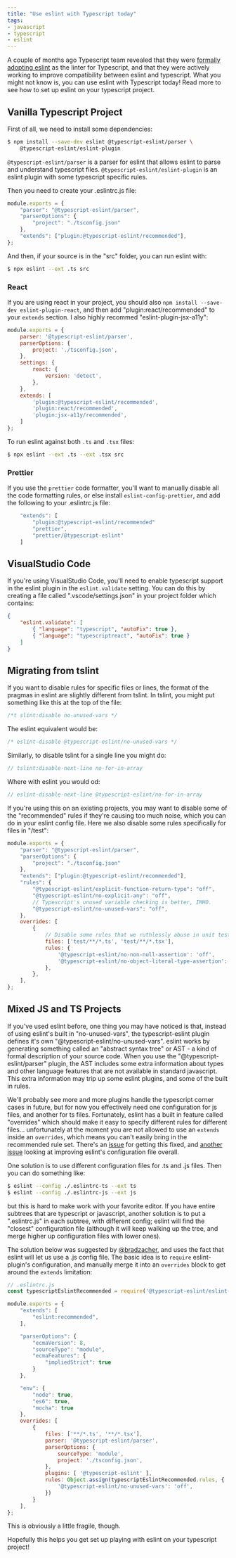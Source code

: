 ```yaml
---
title: "Use eslint with Typescript today"
tags:
- javascript
- typescript
- eslint
---
```


A couple of months ago Typescript team revealed that they were
[formally adopting eslint](https://eslint.org/blog/2019/01/future-typescript-eslint)
as the linter for Typescript, and that they were actively working to improve
compatibility between eslint and typescript.  What you might not know is,
you can use eslint with Typescript today!  Read more to see how to set up
eslint on your typescript project.

<!--more-->

## Vanilla Typescript Project

First of all, we need to install some dependencies:

```sh
$ npm install --save-dev eslint @typescript-eslint/parser \
    @typescript-eslint/eslint-plugin
```

`@typescript-eslint/parser` is a parser for eslint that allows eslint to parse
and understand typescript files.  `@typescript-eslint/eslint-plugin` is an eslint
plugin with some typescript specific rules.

Then you need to create your .eslintrc.js file:

```js
module.exports = {
    "parser": "@typescript-eslint/parser",
    "parserOptions": {
        "project": "./tsconfig.json"
    },
    "extends": ["plugin:@typescript-eslint/recommended"],
};
```

And then, if your source is in the "src" folder, you can run eslint with:

```sh
$ npx eslint --ext .ts src
```

### React

If you are using react in your project, you should also
`npm install --save-dev eslint-plugin-react`, and then add
"plugin:react/recommended" to your `extends` section.  I also highly recommed
"eslint-plugin-jsx-a11y":

```js
module.exports = {
    parser: '@typescript-eslint/parser',
    parserOptions: {
        project: './tsconfig.json',
    },
    settings: {
        react: {
            version: 'detect',
        },
    },
    extends: [
        'plugin:@typescript-eslint/recommended',
        'plugin:react/recommended',
        'plugin:jsx-a11y/recommended',
    ]
};
```

To run eslint against both `.ts` and `.tsx` files:

```sh
$ npx eslint --ext .ts --ext .tsx src
```

### Prettier

If you use the `prettier` code formatter, you'll want to manually disable
all the code formatting rules, or else install `eslint-config-prettier`, and
add the following to your .eslintrc.js file:

```js
    "extends": [
        "plugin:@typescript-eslint/recommended"
        "prettier",
        "prettier/@typescript-eslint"
    ]
```

## VisualStudio Code

If you're using VisualStudio Code, you'll need to enable typescript support in the
eslint plugin in the `eslint.validate` setting.  You can do this by creating
a file called ".vscode/settings.json" in your project folder which contains:

```json
{
    "eslint.validate": [
        { "language": "typescript", "autoFix": true },
        { "language": "typescriptreact", "autoFix": true }
    ]
}
```

## Migrating from tslint

If you want to disable rules for specific files or lines, the format of the
pragmas in eslint are slightly different from tslint.  In tslint, you might
put something like this at the top of the file:

```ts
/*t slint:disable no-unused-vars */
```

The eslint equivalent would be:

```ts
/* eslint-disable @typescript-eslint/no-unused-vars */
```

Similarly, to disable tslint for a single line you might do:

```ts
// tslint:disable-next-line no-for-in-array
```

Where with eslint you would od:

```ts
// eslint-disable-next-line @typescript-eslint/no-for-in-array
```

If you're using this on an existing projects, you may want to disable some of the
"recommended" rules if they're causing too much noise, which you can do in your
eslint config file.  Here we also disable some rules specifically for files in
"/test":

```js
module.exports = {
    "parser": "@typescript-eslint/parser",
    "parserOptions": {
        "project": "./tsconfig.json"
    },
    "extends": ["plugin:@typescript-eslint/recommended"],
    "rules": {
        "@typescript-eslint/explicit-function-return-type": "off",
        "@typescript-eslint/no-explicit-any": "off",
        // Typescript's unused variable checking is better, IMHO.
        "@typescript-eslint/no-unused-vars": "off",
    },
    overrides: [
        {
            // Disable some rules that we ruthlessly abuse in unit tests.
            files: ['test/**/*.ts', 'test/**/*.tsx'],
            rules: {
                '@typescript-eslint/no-non-null-assertion': 'off',
                '@typescript-eslint/no-object-literal-type-assertion': 'off',
            },
        },
    ],
};
```

## Mixed JS and TS Projects

If you've used eslint before, one thing you may have noticed is that, instead
of using eslint's built in "no-unused-vars", the typescript-eslint plugin
defines it's own "@typescript-eslint/no-unused-vars".  eslint works by
generating something called an "abstract syntax tree" or AST - a kind of formal
description of your source code.  When you use the "@typescript-eslint/parser"
plugin, the AST includes some extra information about types and other language
features that are not available in standard javascript.  This extra information
may trip up some eslint plugins, and some of the built in rules.

We'll probably see more and more plugins handle the typescript corner cases
in future, but for now you effectively need one configuration for js files, and
another for ts files.  Fortunately, eslint has a built in feature called
"overrides" which should make it easy to specify different rules for different
files... unfortunately at the moment you are not allowed to use an `extends`
inside an `overrides`, which means you can't easily bring in the recommended
rule set.  There's an [issue](https://github.com/eslint/eslint/issues/8813)
for getting this fixed, and [another issue](https://github.com/eslint/rfcs/pull/9)
looking at improving eslint's configuration file overall.

One solution is to use different configuration files for .ts and .js files.
Then you can do something like:

```sh
$ eslint --config ./.eslintrc-ts --ext ts
$ eslint --config ./.eslintrc-js --ext js
```

but this is hard to make work with your favorite editor.  If you have entire
subtrees that are typescript or javascript, another solution is to put a
".eslintrc.js" in each subtree, with different config; eslint will find the
"closest" configuration file (although it will keep walking up the tree, and
merge higher up configuration files with lower ones).

The solution below was suggested by [@bradzacher](https://github.com/bradzacher),
and uses the fact that eslint will let us use a .js config file.  The basic idea
is to `require` eslint-plugin's configuration, and manually merge it into
an `overrides` block to get around the `extends` limitation:

```js
// .eslintrc.js
const typescriptEslintRecommended = require('@typescript-eslint/eslint-plugin').configs.recommended;

module.exports = {
    "extends": [
        "eslint:recommended",
    ],

    "parserOptions": {
        "ecmaVersion": 8,
        "sourceType": "module",
        "ecmaFeatures": {
            "impliedStrict": true
        }
    },

    "env": {
        "node": true,
        "es6": true,
        "mocha": true
    },
    overrides: [
        {
            files: ['**/*.ts', '**/*.tsx'],
            parser: '@typescript-eslint/parser',
            parserOptions: {
                sourceType: 'module',
                project: './tsconfig.json',
            },
            plugins: [ '@typescript-eslint' ],
            rules: Object.assign(typescriptEslintRecommended.rules, {
                '@typescript-eslint/no-unused-vars': 'off',
            })
        }
    ],
};
```

This is obviously a little fragile, though.

Hopefully this helps you get set up playing with eslint on your typescript
project!